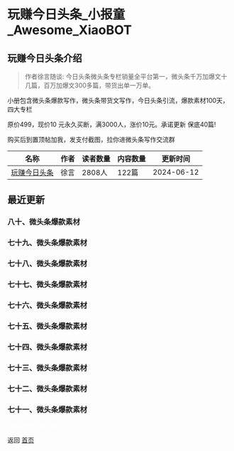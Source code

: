 # 玩赚今日头条_小报童_Awesome_XiaoBOT

## 玩赚今日头条介绍
> 作者徐言随谈: 今日头条微头条专栏销量全平台第一，微头条千万加爆文十几篇，百万加爆文300多篇，带货出单一万单。    
    
小册包含微头条爆款写作，微头条带货文写作，今日头条引流，爆款素材100天，四大专栏    
    
原价499，现价10 元永久买断，满3000人，涨价10元。承诺更新 保底40篇!    
    
购买后到置顶帖加我，发支付截图，拉你进微头条写作交流群  
  


|名称|作者|读者数量|内容数量|更新时间|
|---|---|---|---|---|
|[玩赚今日头条](https://xiaobot.net/p/xuyansuitan?refer=0b133df9-27dc-423b-8101-639049001c13)|徐言|2808人|122篇|2024-06-12|

## 最近更新
### 八十、微头条爆款素材

### 七十九、微头条爆款素材

### 七十八、微头条爆款素材

### 七十七、微头条爆款素材

### 七十六、微头条爆款素材

### 七十五、微头条爆款素材

### 七十四、微头条爆款素材

### 七十三、微头条爆款素材

### 七十二、微头条爆款素材

### 七十一、微头条爆款素材


<a href="https://github.com/Reno9527/awesome-xiaobot" style="color: white; text-decoration: none;">awesome-xiaobot</a>

返回 [首页](../README.md)
